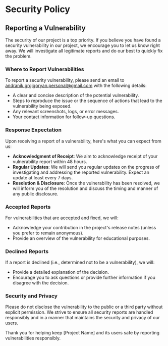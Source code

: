 # Security Policy

## Reporting a Vulnerability

The security of our project is a top priority. If you believe you have found a security vulnerability in our project, we encourage you to let us know right away. We will investigate all legitimate reports and do our best to quickly fix the problem.

### Where to Report Vulnerabilities

To report a security vulnerability, please send an email to [andranik.grgigoryan.personal@gmail.com](mailto:andranik.grgigoryan.personal@gmail.com) with the following details:

- A clear and concise description of the potential vulnerability.
- Steps to reproduce the issue or the sequence of actions that lead to the vulnerability being exposed.
- Any relevant screenshots, logs, or error messages.
- Your contact information for follow-up questions.

### Response Expectation

Upon receiving a report of a vulnerability, here's what you can expect from us:

- **Acknowledgment of Receipt**: We aim to acknowledge receipt of your vulnerability report within 48 hours.
- **Regular Updates**: We will send you regular updates on the progress of investigating and addressing the reported vulnerability. Expect an update at least every 7 days.
- **Resolution & Disclosure**: Once the vulnerability has been resolved, we will inform you of the resolution and discuss the timing and manner of any public disclosure.

### Accepted Reports

For vulnerabilities that are accepted and fixed, we will:

- Acknowledge your contribution in the project's release notes (unless you prefer to remain anonymous).
- Provide an overview of the vulnerability for educational purposes.

### Declined Reports

If a report is declined (i.e., determined not to be a vulnerability), we will:

- Provide a detailed explanation of the decision.
- Encourage you to ask questions or provide further information if you disagree with the decision.

### Security and Privacy

Please do not disclose the vulnerability to the public or a third party without explicit permission. We strive to ensure all security reports are handled responsibly and in a manner that maintains the security and privacy of our users.

Thank you for helping keep [Project Name] and its users safe by reporting vulnerabilities responsibly.
